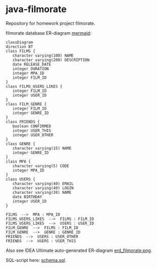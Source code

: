# java-filmorate
Repository for homework project filmorate.

filmorate database ER-diagram [mermaid](https://github.com/kmmins/java-filmorate/blob/add-database/assets/erd_filmorate.md):
```mermaid
classDiagram
direction BT
class FILMS {
   character varying(100) NAME
   character varying(200) DESCRIPTION
   date RELEASE_DATE
   integer DURATION
   integer MPA_ID
   integer FILM_ID
}
class FILMS_USERS_LIKES {
   integer FILM_ID
   integer USER_ID
}
class FILM_GENRE {
   integer FILM_ID
   integer GENRE_ID
}
class FRIENDS {
   boolean CONFIRMED
   integer USER_THIS
   integer USER_OTHER
}
class GENRE {
   character varying(15) NAME
   integer GENRE_ID
}
class MPA {
   character varying(5) CODE
   integer MPA_ID
}
class USERS {
   character varying(40) EMAIL
   character varying(40) LOGIN
   character varying(20) NAME
   date BIRTHDAY
   integer USER_ID
}

FILMS  -->  MPA : MPA_ID
FILMS_USERS_LIKES  -->  FILMS : FILM_ID
FILMS_USERS_LIKES  -->  USERS : USER_ID
FILM_GENRE  -->  FILMS : FILM_ID
FILM_GENRE  -->  GENRE : GENRE_ID
FRIENDS  -->  USERS : USER_OTHER
FRIENDS  -->  USERS : USER_THIS
```
Also see IDEA Ultimate auto-generated ER-diagram [erd_filmorate.png](https://github.com/kmmins/java-filmorate/blob/add-database/src/main/resources/erd_filmorate.png).

SQL-script here: [schema.sql](https://github.com/kmmins/java-filmorate/blob/add-database/assets/erd_filmorate.png).
